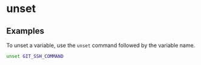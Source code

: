 # unset

## Examples

To unset a variable, use the `unset` command followed by the variable name.

```bash
unset GIT_SSH_COMMAND
```
